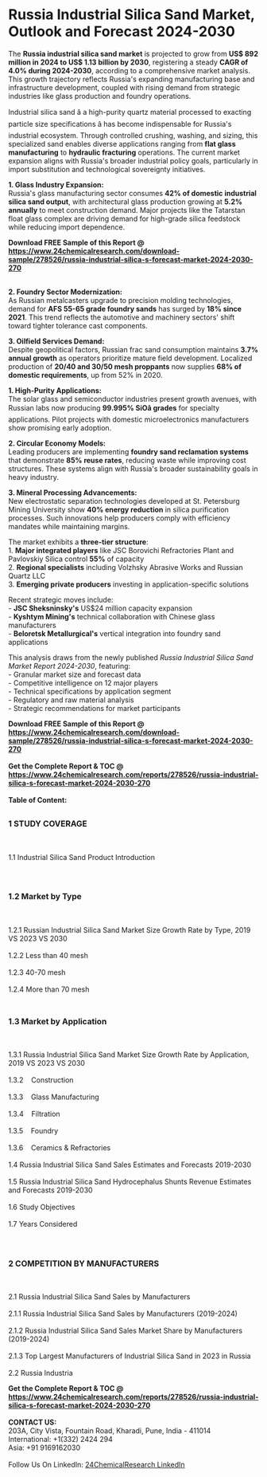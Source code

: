 <h1>Russia Industrial Silica Sand Market, Outlook and Forecast 2024-2030</h1><p>The <strong>Russia industrial silica sand market</strong> is projected to grow from <strong>US$ 892 million in 2024 to US$ 1.13 billion by 2030</strong>, registering a steady <strong>CAGR of 4.0% during 2024-2030</strong>, according to a comprehensive market analysis. This growth trajectory reflects Russia's expanding manufacturing base and infrastructure development, coupled with rising demand from strategic industries like glass production and foundry operations.</p><p>Industrial silica sand â a high-purity quartz material processed to exacting particle size specifications â has become indispensable for Russia's industrial ecosystem. Through controlled crushing, washing, and sizing, this specialized sand enables diverse applications ranging from <strong>flat glass manufacturing</strong> to <strong>hydraulic fracturing</strong> operations. The current market expansion aligns with Russia's broader industrial policy goals, particularly in import substitution and technological sovereignty initiatives.</p><p><strong>1. Glass Industry Expansion:</strong><br>
Russia's glass manufacturing sector consumes <strong>42% of domestic industrial silica sand output</strong>, with architectural glass production growing at <strong>5.2% annually</strong> to meet construction demand. Major projects like the Tatarstan float glass complex are driving demand for high-grade silica feedstock while reducing import dependence.</p><div><b>Download FREE Sample of this Report @ 
            <a href="https://www.24chemicalresearch.com/download-sample/278526/russia-industrial-silica-s-forecast-market-2024-2030-270">
            https://www.24chemicalresearch.com/download-sample/278526/russia-industrial-silica-s-forecast-market-2024-2030-270</a></b></div><br><p><strong>2. Foundry Sector Modernization:</strong><br>
As Russian metalcasters upgrade to precision molding technologies, demand for <strong>AFS 55-65 grade foundry sands</strong> has surged by <strong>18% since 2021</strong>. This trend reflects the automotive and machinery sectors' shift toward tighter tolerance cast components.</p><p><strong>3. Oilfield Services Demand:</strong><br>
Despite geopolitical factors, Russian frac sand consumption maintains <strong>3.7% annual growth</strong> as operators prioritize mature field development. Localized production of <strong>20/40 and 30/50 mesh proppants</strong> now supplies <strong>68% of domestic requirements</strong>, up from 52% in 2020.</p><p><strong>1. High-Purity Applications:</strong><br>
The solar glass and semiconductor industries present growth avenues, with Russian labs now producing <strong>99.995% SiOâ grades</strong> for specialty applications. Pilot projects with domestic microelectronics manufacturers show promising early adoption.</p><p><strong>2. Circular Economy Models:</strong><br>
Leading producers are implementing <strong>foundry sand reclamation systems</strong> that demonstrate <strong>85% reuse rates</strong>, reducing waste while improving cost structures. These systems align with Russia's broader sustainability goals in heavy industry.</p><p><strong>3. Mineral Processing Advancements:</strong><br>
New electrostatic separation technologies developed at St. Petersburg Mining University show <strong>40% energy reduction</strong> in silica purification processes. Such innovations help producers comply with efficiency mandates while maintaining margins.</p><p>The market exhibits a <strong>three-tier structure</strong>:<br>
1. <strong>Major integrated players</strong> like JSC Borovichi Refractories Plant and Pavlovskiy Silica control <strong>55%</strong> of capacity<br>
2. <strong>Regional specialists</strong> including Volzhsky Abrasive Works and Russian Quartz LLC<br>
3. <strong>Emerging private producers</strong> investing in application-specific solutions</p><p>Recent strategic moves include:<br>
- <strong>JSC Sheksninsky's</strong> US$24 million capacity expansion<br>
- <strong>Kyshtym Mining's</strong> technical collaboration with Chinese glass manufacturers<br>
- <strong>Beloretsk Metallurgical's</strong> vertical integration into foundry sand applications</p><p>This analysis draws from the newly published <em>Russia Industrial Silica Sand Market Report 2024-2030</em>, featuring:<br>
- Granular market size and forecast data<br>
- Competitive intelligence on 12 major players<br>
- Technical specifications by application segment<br>
- Regulatory and raw material analysis<br>
- Strategic recommendations for market participants</p><div><b>Download FREE Sample of this Report @ 
            <a href="https://www.24chemicalresearch.com/download-sample/278526/russia-industrial-silica-s-forecast-market-2024-2030-270">
            https://www.24chemicalresearch.com/download-sample/278526/russia-industrial-silica-s-forecast-market-2024-2030-270</a></b></div><br><div><b>Get the Complete Report & TOC @ 
            <a href="https://www.24chemicalresearch.com/reports/278526/russia-industrial-silica-s-forecast-market-2024-2030-270">
            https://www.24chemicalresearch.com/reports/278526/russia-industrial-silica-s-forecast-market-2024-2030-270</a></b></div><br>
            <b>Table of Content:</b><p><h2><span style="font-size:16px"><strong>1 STUDY COVERAGE</strong></span></h2><br />
<p>1.1 Industrial Silica Sand Product Introduction</p><br />
<h2><span style="font-size:16px"><strong>1.2 Market by Type</strong></span></h2><br />
<p>1.2.1 Russian Industrial Silica Sand Market Size Growth Rate by Type, 2019 VS 2023 VS 2030<br /><br />
1.2.2 Less than 40 mesh&nbsp;&nbsp; &nbsp;<br /><br />
1.2.3 40-70 mesh<br /><br />
1.2.4 More than 70 mesh<br /><br />
<h2><span style="font-size:16px"><strong>1.3 Market by Application</strong></span></h2><br />
<p>1.3.1 Russia Industrial Silica Sand Market Size Growth Rate by Application, 2019 VS 2023 VS 2030<br /><br />
1.3.2&nbsp;&nbsp; &nbsp;Construction<br /><br />
1.3.3&nbsp;&nbsp; &nbsp;Glass Manufacturing<br /><br />
1.3.4&nbsp;&nbsp; &nbsp;Filtration<br /><br />
1.3.5&nbsp;&nbsp; &nbsp;Foundry<br /><br />
1.3.6&nbsp;&nbsp; &nbsp;Ceramics & Refractories<br /><br />
1.4 Russia Industrial Silica Sand Sales Estimates and Forecasts 2019-2030<br /><br />
1.5 Russia Industrial Silica Sand Hydrocephalus Shunts Revenue Estimates and Forecasts 2019-2030<br /><br />
1.6 Study Objectives<br /><br />
1.7 Years Considered</p><br />
<h2><span style="font-size:16px"><strong>2 COMPETITION BY MANUFACTURERS</strong></span></h2><br />
<p>2.1 Russia Industrial Silica Sand Sales by Manufacturers<br /><br />
2.1.1 Russia Industrial Silica Sand Sales by Manufacturers (2019-2024)<br /><br />
2.1.2 Russia Industrial Silica Sand Sales Market Share by Manufacturers (2019-2024)<br /><br />
2.1.3 Top Largest Manufacturers of Industrial Silica Sand in 2023 in Russia<br /><br />
2.2 Russia Industria</p><div><b>Get the Complete Report & TOC @ 
            <a href="https://www.24chemicalresearch.com/reports/278526/russia-industrial-silica-s-forecast-market-2024-2030-270">
            https://www.24chemicalresearch.com/reports/278526/russia-industrial-silica-s-forecast-market-2024-2030-270</a></b></div><br><b>CONTACT US:</b><br>
            203A, City Vista, Fountain Road, Kharadi, Pune, India - 411014<br>
            International: +1(332) 2424 294<br>
            Asia: +91 9169162030 <br><br>
            Follow Us On LinkedIn: <a href="https://www.linkedin.com/company/24chemicalresearch/">24ChemicalResearch LinkedIn</a>